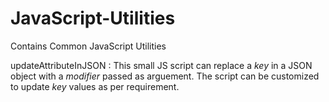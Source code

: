 # JavaScript-Utilities
Contains Common JavaScript Utilities

updateAttributeInJSON : This small JS script can replace a _key_ in a JSON object with a _modifier_ passed as arguement. The script can be customized to update _key_ values as per requirement.
